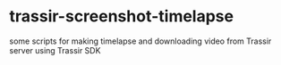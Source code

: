# trassir-screenshot-timelapse
some scripts for making timelapse and downloading video from Trassir server using Trassir SDK
